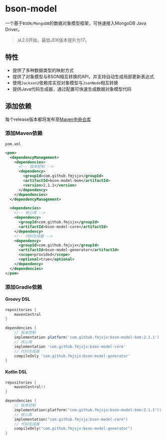 # bson-model

一个基于`BSON/MongoDB`的数据对象模型框架，可快速接入MongoDB Java Driver。

> 从2.0开始，最低JDK版本提升为17。

## 特性

- 提供了多种数据类型的映射方式
- 提供了对象模型与BSON相互转换的API，并支持自动生成局部更新表达式
- 使用`Jackson2`依赖库实现对象模型与`JsonNode`相互转换
- 提供Java代码生成器，通过配置可快速生成数据对象模型代码

## 添加依赖

每个release版本都将发布至[Maven中央仓库](https://repo1.maven.org/maven2/)

### 添加Maven依赖

`pom.xml`
```xml
<pom>
  <dependencyManagement>
    <dependencies>
      <!-- 版本控制 -->
      <dependency>
        <groupId>com.github.fmjsjx</groupId>
        <artifactId>bson-model-bom</artifactId>
        <version>2.1.1</version>
      </dependency>
    </dependencies>
  </dependencyManagement>

  <dependencies>
    <!-- 核心库 -->
    <dependency>
      <groupId>com.github.fmjsjx</groupId>
      <artifactId>bson-model-core</artifactId>
    </dependency>
    <!-- 代码生成器 -->
    <dependency>
      <groupId>com.github.fmjsjx</groupId>
      <artifactId>bson-model-generator</artifactId>
      <scope>provided</scope>
      <optional>true</optional>
    </dependency>
  </dependencies>
</pom>
```

### 添加Gradle依赖

#### Groovy DSL
```groovy
repositories {
    mavenCentral
}

dependencies {
    // 版本控制
    implementation platform('com.github.fmjsjx:bson-model-bom:2.1.1')
    // 核心库
    implementation 'com.github.fmjsjx:bson-model-core'
    // 代码生成器
    compileOnly 'com.github.fmjsjx:bson-model-generator'
}
```
#### Kotlin DSL
```kotlin
repositories {
    mavenCentral()
}

dependencies {
    // 版本控制
    implementation(platform("com.github.fmjsjx:bson-model-bom:2.1.1"))
    // 核心库
    implementation("com.github.fmjsjx:bson-model-core")
    // 代码生成器
    compileOnly("com.github.fmjsjx:bson-model-generator")
}
```

